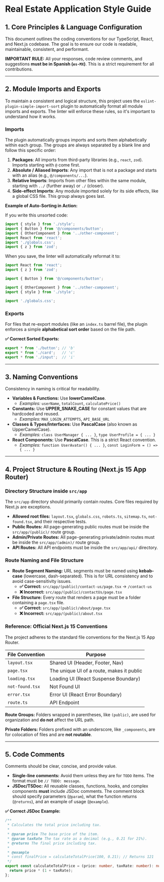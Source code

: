 # Real Estate Application Style Guide

## 1\. Core Principles & Language Configuration

This document outlines the coding conventions for our TypeScript, React, and Next.js codebase. The goal is to ensure our code is readable, maintainable, consistent, and performant.

**IMPORTANT RULE:** All your responses, code review comments, and suggestions **must be in Spanish (`es-MX`)**. This is a strict requirement for all contributions.

---

## 2\. Module Imports and Exports

To maintain a consistent and logical structure, this project uses the `eslint-plugin-simple-import-sort` plugin to automatically format all module imports and exports. The linter will enforce these rules, so it's important to understand how it works.

### Imports

The plugin automatically groups imports and sorts them alphabetically within each group. The groups are always separated by a blank line and follow this specific order:

1.  **Packages**: All imports from third-party libraries (e.g., `react`, `zod`). Imports starting with `@` come first.
2.  **Absolute / Aliased Imports**: Any import that is not a package and starts with an alias (e.g., `@/components/...`).
3.  **Relative Imports**: Imports from other files within the same module, starting with `../` (further away) or `./` (closer).
4.  **Side-effect Imports**: Any module imported solely for its side effects, like a global CSS file. This group always goes last.

**Example of Auto-Sorting in Action:**

If you write this unsorted code:

```typescript
import { style } from './style';
import { Button } from '@/components/button';
import { OtherComponent } from '../other-component';
import React from 'react';
import './globals.css';
import { z } from 'zod';
```

When you save, the linter will automatically reformat it to:

```typescript
import React from 'react';
import { z } from 'zod';

import { Button } from '@/components/button';

import { OtherComponent } from '../other-component';
import { style } from './style';

import './globals.css';
```

### Exports

For files that re-export modules (like an `index.ts` barrel file), the plugin enforces a simple **alphabetical sort order** based on the file path.

**✅ Correct Sorted Exports:**

```typescript
export * from './button'; // 'b'
export * from './card';   // 'c'
export * from './input';  // 'i'
```

---

## 3\. Naming Conventions

Consistency in naming is critical for readability.

- **Variables & Functions:** Use **lowerCamelCase**.
  - _Examples:_ `userName`, `totalCount`, `calculatePrice()`
- **Constants:** Use **UPPER_SNAKE_CASE** for constant values that are hardcoded and reused.
  - _Examples:_ `MAX_LOGIN_ATTEMPTS`, `API_BASE_URL`
- **Classes & Types/Interfaces:** Use **PascalCase** (also known as UpperCamelCase).
  - _Examples:_ `class UserManager { ... }`, `type UserProfile = { ... }`
- **React Components:** Use **PascalCase**. This is a strict React convention.
  - _Examples:_ `function UserAvatar() { ... }`, `const LoginForm = () => { ... }`

---

## 4\. Project Structure & Routing (Next.js 15 App Router)

### Directory Structure inside `src/app`

The `src/app` directory should primarily contain routes. Core files required by Next.js are exceptions.

- **Allowed root files:** `layout.tsx`, `globals.css`, `robots.ts`, `sitemap.ts`, `not-found.tsx`, and their respective tests.
- **Public Routes:** All page-generating public routes must be inside the `src/app/(public)/` route group.
- **Admin/Private Routes:** All page-generating private/admin routes must be inside the `src/app/(admin)/` route group.
- **API Routes:** All API endpoints must be inside the `src/app/api/` directory.

### Route Naming and File Structure

- **Route Segment Naming:** URL segments must be named using **kebab-case** (lowercase, dash-separated). This is for URL consistency and to avoid case-sensitivity issues.
  - **✅ Correct:** `src/app/(public)/contact-us/page.tsx` -\> `/contact-us`
  - **❌ Incorrect:** `src/app/(public)/contactUs/page.tsx`
- **File Structure:** Every route that renders a page must be a folder containing a `page.tsx` file.
  - **✅ Correct:** `src/app/(public)/about/page.tsx`
  - **❌ Incorrect:** `src/app/(public)/about.tsx`

### Reference: Official Next.js 15 Conventions

The project adheres to the standard file conventions for the Next.js 15 App Router.

| File Convention | Purpose                                   |
| --------------- | ----------------------------------------- |
| `layout.tsx`    | Shared UI (Header, Footer, Nav)           |
| `page.tsx`      | The unique UI of a route, makes it public |
| `loading.tsx`   | Loading UI (React Suspense Boundary)      |
| `not-found.tsx` | Not Found UI                              |
| `error.tsx`     | Error UI (React Error Boundary)           |
| `route.ts`      | API Endpoint                              |

**Route Groups:** Folders wrapped in parentheses, like `(public)`, are used for organization and **do not** affect the URL path.

**Private Folders:** Folders prefixed with an underscore, like `_components`, are for colocation of files and are **not routable**.

---

## 5\. Code Comments

Comments should be clear, concise, and provide value.

- **Single-line comments:** Avoid them unless they are for `TODO` items. The format must be `// TODO: message`.
- **JSDoc/TSDoc:** All reusable classes, functions, hooks, and complex components **must** include JSDoc comments. The comment block should specify parameters (`@param`), what the function returns (`@returns`), and an example of usage (`@example`).

**✅ Correct JSDoc Example:**

```typescript
/**
 * Calculates the total price including tax.
 *
 * @param price The base price of the item.
 * @param taxRate The tax rate as a decimal (e.g., 0.21 for 21%).
 * @returns The final price including tax.
 *
 * @example
 * const finalPrice = calculateTotalPrice(100, 0.21); // Returns 121
 */
export const calculateTotalPrice = (price: number, taxRate: number): number => {
  return price * (1 + taxRate);
};
```
